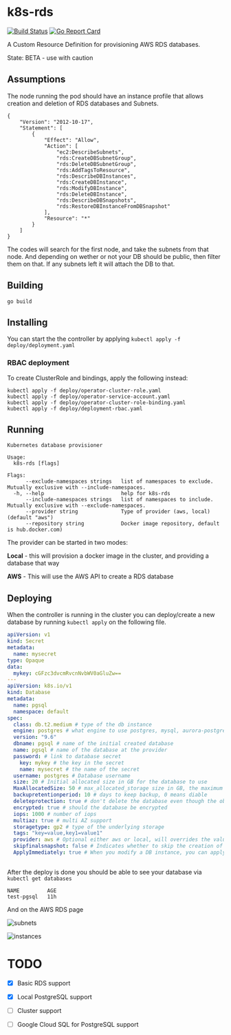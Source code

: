 # k8s-rds

[![Build Status](https://travis-ci.org/sorenmat/k8s-rds.svg?branch=master)](https://travis-ci.org/sorenmat/k8s-rds)
[![Go Report Card](https://goreportcard.com/badge/github.com/sorenmat/k8s-rds)](https://goreportcard.com/report/github.com/sorenmat/k8s-rds)

A Custom Resource Definition for provisioning AWS RDS databases.

State: BETA - use with caution

## Assumptions

The node running the pod should have an instance profile that allows creation and deletion of RDS databases and Subnets.

```
{
    "Version": "2012-10-17",
    "Statement": [
        {
            "Effect": "Allow",
            "Action": [
                "ec2:DescribeSubnets",
                "rds:CreateDBSubnetGroup",
                "rds:DeleteDBSubnetGroup",
                "rds:AddTagsToResource",
                "rds:DescribeDBInstances",
                "rds:CreateDBInstance",
                "rds:ModifyDBInstance",
                "rds:DeleteDBInstance",
                "rds:DescribeDBSnapshots",
                "rds:RestoreDBInstanceFromDBSnapshot"
            ],
            "Resource": "*"
        }
    ]
}
```

The codes will search for the first node, and take the subnets from that node. And depending on wether or not your DB should be public, then filter them on that. If any subnets left it will attach the DB to that.

## Building

`go build`

## Installing

You can start the the controller by applying `kubectl apply -f deploy/deployment.yaml`

### RBAC deployment

To create ClusterRole and bindings, apply the following instead:

```shell
kubectl apply -f deploy/operator-cluster-role.yaml
kubectl apply -f deploy/operator-service-account.yaml
kubectl apply -f deploy/operator-cluster-role-binding.yaml
kubectl apply -f deploy/deployment-rbac.yaml
```

## Running 
```
Kubernetes database provisioner

Usage:
  k8s-rds [flags]

Flags:
      --exclude-namespaces strings   list of namespaces to exclude. Mutually exclusive with --include-namespaces.
  -h, --help                         help for k8s-rds
      --include-namespaces strings   list of namespaces to include. Mutually exclusive with --exclude-namespaces.
      --provider string              Type of provider (aws, local) (default "aws")
      --repository string            Docker image repository, default is hub.docker.com)
```

The provider can be started in two modes:

**Local** - this will provision a docker image in the cluster, and providing a database that way

**AWS** - This will use the AWS API to create a RDS database

## Deploying

When the controller is running in the cluster you can deploy/create a new database by running `kubectl apply` on the following
file.

```yaml
apiVersion: v1
kind: Secret
metadata:
  name: mysecret
type: Opaque
data:
  mykey: cGFzc3dvcmRvcnNvbWV0aGluZw==
---
apiVersion: k8s.io/v1
kind: Database
metadata:
  name: pgsql
  namespace: default
spec:
  class: db.t2.medium # type of the db instance
  engine: postgres # what engine to use postgres, mysql, aurora-postgresql etc.
  version: "9.6"
  dbname: pgsql # name of the initial created database
  name: pgsql # name of the database at the provider
  password: # link to database secret
    key: mykey # the key in the secret
    name: mysecret # the name of the secret
  username: postgres # Database username
  size: 20 # Initial allocated size in GB for the database to use
  MaxAllocatedSize: 50 # max_allocated_storage size in GB, the maximum allowed storage size for the database when using autoscaling. Has to be larger then size.
  backupretentionperiod: 10 # days to keep backup, 0 means diable
  deleteprotection: true # don't delete the database even though the object is delete in k8s
  encrypted: true # should the database be encrypted
  iops: 1000 # number of iops
  multiaz: true # multi AZ support
  storagetype: gp2 # type of the underlying storage
  tags: "key=value,key1=value1"
  provider: aws # Optional either aws or local, will overrides the value the operator was started with 
  skipfinalsnapshot: false # Indicates whether to skip the creation of a final DB snapshot before deleting the instance. By default, skipfinalsnapshot isn't enabled, and the DB snapshot is created.
  ApplyImmediately: true # When you modify a DB instance, you can apply the changes immediately by setting the ApplyImmediately parameter to true. If you don't choose to apply changes immediately, the changes are put into the pending modifications queue. During the next maintenance window, any pending changes in the queue are applied. If you choose to apply changes immediately, your new changes and any changes in the pending modifications queue are applied. 
  
```

After the deploy is done you should be able to see your database via `kubectl get databases`

```shell
NAME         AGE
test-pgsql   11h
```

And on the AWS RDS page

![subnets](docs/subnet.png "DB instance subnets")

![instances](docs/instances.png "DB instance")

# TODO

- [X] Basic RDS support

- [X] Local PostgreSQL support

- [ ] Cluster support

- [ ] Google Cloud SQL for PostgreSQL support



